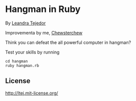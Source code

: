 # Hangman in Ruby

By [Leandra Tejedor](https://github.com/ltejedor)

Improvementa by me, [Chewsterchew](http://github.com/Chewsterchew)

Think you can defeat the all powerful computer in hangman?

Test your skills by running

```console
cd hangman
ruby hangman.rb
```

## License

http://ltej.mit-license.org/
